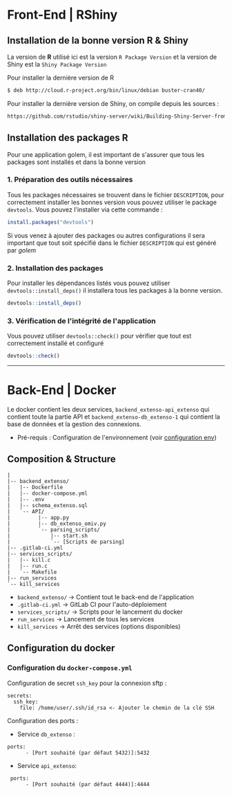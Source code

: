 # Front-End | RShiny

## Installation de la bonne version R & Shiny

La version de **R** utilisé ici est la version `R Package Version` et la version de Shiny est la `Shiny Package Version`

Pour installer la dernière version de R

```bash
$ deb http://cloud.r-project.org/bin/linux/debian buster-cran40/
```

Pour installer la dernière version de Shiny, on compile depuis les sources :

```bash 
https://github.com/rstudio/shiny-server/wiki/Building-Shiny-Server-from-Source
```

## Installation des packages R

Pour une application golem, il est important de s'assurer que tous les packages sont installés et dans la bonne version

###  1. Préparation des outils nécessaires

Tous les packages nécessaires se trouvent dans le fichier `DESCRIPTION`, pour correctement installer les bonnes version vous pouvez utiliser le package `devtools`. Vous pouvez l'installer via cette commande : 

```R
install.packages("devtools")
```

Si vous venez à ajouter des packages ou autres configurations il sera important que tout soit spécifié dans le fichier `DESCRIPTION` qui est généré par *golem*

### 2. Installation des packages

Pour installer les dépendances listés vous pouvez utiliser `devtools::install_deps()` il installera tous les packages à la bonne version.

```R
devtools::install_deps()
```

### 3. Vérification de l'intégrité de l'application

Vous pouvez utiliser `devtools::check()` pour vérifier que tout est correctement installé et configuré

```R
devtools::check()
```

-----

# Back-End | Docker

Le docker contient les deux services, `backend_extenso-api_extenso` qui contient toute la partie API et `backend_extenso-db_extenso-1` qui contient la base de données et la gestion des connexions.

- Pré-requis : Configuration de l'environnement (voir [configuration env](environnement.md))

## Composition & Structure

    | 
    |-- backend_extenso/
    |   |-- Dockerfile
    |   |-- docker-compose.yml
    |   |-- .env
    |   |-- schema_extenso.sql
    |   `-- API/
    |         |-- app.py
    |         |-- db_extenso_omiv.py
    |         `-- parsing_scripts/
    |             |-- start.sh
    |             `-- [Scripts de parsing]
    |-- .gitlab-ci.yml
    |-- services_scripts/
    |   |-- kill.c
    |   |-- run.c
    |   `-- Makefile
    |-- run_services
    `-- kill_services

- `backend_extenso/` -> Contient tout le back-end de l'application
- `.gitlab-ci.yml` -> GitLab CI pour l'auto-déploiement
- `services_scripts/` -> Scripts pour le lancement du docker
- `run_services` -> Lancement de tous les services
- `kill_services` -> Arrêt des services (options disponibles)

## Configuration du docker

### Configuration du `docker-compose.yml`

Configuration de secret `ssh_key` pour la connexion sftp :

```
secrets:
  ssh_key:
    file: /home/user/.ssh/id_rsa <- Ajouter le chemin de la clé SSH
```

Configuration des ports :

- Service `db_extenso` : 

```
ports:
      - [Port souhaité (par défaut 5432)]:5432   
```

- Service `api_extenso`:

```
 ports:
      - [Port souhaité (par défaut 4444)]:4444
```
